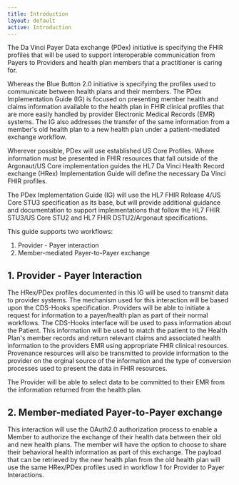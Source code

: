 ```yaml
---
title: Introduction
layout: default
active: Introduction
---
```


The Da Vinci Payer Data exchange (PDex) initiative is specifying the FHIR profiles that will be used to support interoperable communication from Payers to Providers and health plan members that a practitioner is caring for.

Whereas the Blue Button 2.0 initiative is specifying the profiles used to communicate between health plans and their members. The PDex Implementation Guide (IG) is focused on presenting member health and claims information available to the health plan in FHIR clinical profiles that are more easily handled by provider Electronic Medical Records (EMR) systems. The IG also addresses the transfer of the same information from a member's old health plan to a new health plan under a patient-mediated exchange workflow.

Wherever possible, PDex will use established US Core Profiles. Where information must be presented in FHIR resources that fall outside of the Argonaut/US Core implementation guides the HL7 Da Vinci Health Record exchange (HRex) Implementation Guide will define the necessary Da Vinci FHIR profiles. 

The PDex Implementation Guide (IG) will use the HL7 FHIR Release 4/US Core STU3 specification as its base, but will provide additional guidance and documentation to support implementations that follow the HL7 FHIR STU3/US Core STU2 and HL7 FHIR DSTU2/Argonaut specifications. 

This guide supports two workflows:
1. Provider - Payer interaction
2. Member-mediated Payer-to-Payer exchange

## 1. Provider - Payer Interaction
The HRex/PDex profiles documented in this IG will be used to transmit data to provider systems. The mechanism used for this interaction will be based upon the CDS-Hooks specification.  Providers will be able to initiate a request for information to a payer/health plan as part of their normal workflows. The CDS-Hooks interface will be used to pass information about the Patient. This information will be used to match the patient to the Health Plan's member records and return relevant claims and associated health information to the providers EMR using appropriate FHIR clinical resources. Provenance resources will also be transmitted to provide information to the provider on the orginal source of the information and the type of conversion processes used to present the data in FHIR resources. 

The Provider will be able to select data to be committed to their EMR from the information returned from the health plan. 

## 2. Member-mediated Payer-to-Payer exchange
This interaction will use the OAuth2.0 authorization process to enable a Member to authorize the exchange of their health data between their old and new health plans. The member will have the option to choose to share their behavioral health information as part of this exchange. The payload that can be retrieved by the new health plan from the old health plan will use the same HRex/PDex profiles used in workflow 1 for Provider to Payer Interactions.

